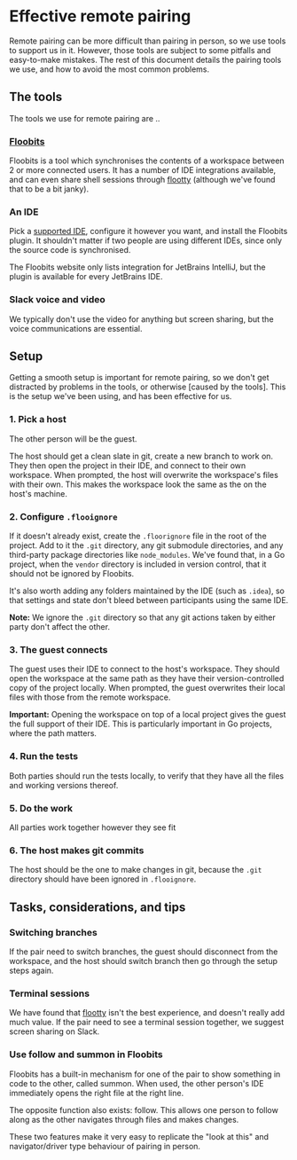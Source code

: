# Effective remote pairing

Remote pairing can be more difficult than pairing in person, so we use tools to support us in it. However, those tools are subject to some pitfalls and easy-to-make mistakes. The rest of this document details the pairing tools we use, and how to avoid the most common problems.

## The tools
The tools we use for remote pairing are ..

### [Floobits](https://floobits.com)
Floobits is a tool which synchronises the contents of a workspace between 2 or more connected users. It has a number of IDE integrations available, and can even share shell sessions through [flootty](https://floobits.com/help/flootty) (although we've found that to be a bit janky).

### An IDE
Pick a [supported IDE](https://floobits.com/help/plugins), configure it however you want, and install the Floobits plugin. It shouldn't matter if two people are using different IDEs, since only the source code is synchronised.

The Floobits website only lists integration for JetBrains IntelliJ, but the plugin is available for every JetBrains IDE.

### Slack voice and video
We typically don't use the video for anything but screen sharing, but the voice communications are essential.

## Setup
Getting a smooth setup is important for remote pairing, so we don't get distracted by problems in the tools, or otherwise [caused by the tools]. This is the setup we've been using, and has been effective for us.

### 1. Pick a host

The other person will be the guest.

The host should get a clean slate in git, create a new branch to work on. They then open the project in their IDE, and connect to their own workspace. When prompted, the host will overwrite the workspace's files with their own. This makes the workspace look the same as the on the host's machine.

### 2. Configure `.flooignore`
If it doesn't already exist, create the `.floorignore` file in the root of the project. Add to it the `.git` directory, any git submodule directories, and any third-party package directories like `node_modules`. We've found that, in a Go project, when the `vendor` directory is included in version control, that it should not be ignored by Floobits.

It's also worth adding any folders maintained by the IDE (such as `.idea`), so that settings and state don't bleed between participants using the same IDE.

**Note:** We ignore the `.git` directory so that any git actions taken by either party don't affect the other.

### 3. The guest connects

The guest uses their IDE to connect to the host's workspace. They should open the workspace at the same path as they have their version-controlled copy of the project locally. When prompted, the guest overwrites their local files with those from the remote workspace.

**Important:** Opening the workspace on top of a local project gives the guest the full support of their IDE. This is particularly important in Go projects, where the path matters.

### 4. Run the tests
Both parties should run the tests locally, to verify that they have all the files and working versions thereof.

### 5. Do the work
All parties work together however they see fit

### 6. The host makes git commits
The host should be the one to make changes in git, because the `.git` directory should have been ignored in `.flooignore`.

## Tasks, considerations, and tips
### Switching branches
If the pair need to switch branches, the guest should disconnect from the workspace, and the host should switch branch then go through the setup steps again.

### Terminal sessions
We have found that [flootty](https://floobits.com/help/flootty) isn't the best experience, and doesn't really add much value. If the pair need to see a terminal session together, we suggest screen sharing on Slack.

### Use follow and summon in Floobits
Floobits has a built-in mechanism for one of the pair to show something in code to the other, called summon. When used, the other person's IDE immediately opens the right file at the right line.

The opposite function also exists: follow. This allows one person to follow along as the other navigates through files and makes changes.

These two features make it very easy to replicate the "look at this" and navigator/driver type behaviour of pairing in person.
